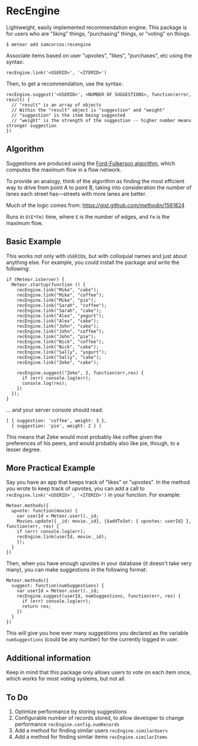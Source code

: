 # RecEngine

Lightweight, easily implemented recommendation engine. This package is for users who are "liking" things, "purchasing" things, or "voting" on things.

```
$ meteor add samcorcos:recengine
```

Associate items based on user "upvotes", "likes", "purchases", etc using the syntax:

```
recEngine.link('<USERID>', '<ITEMID>')
```

Then, to get a recommendation, use the syntax:

```
recEngine.suggest('<USERID>', <NUMBER OF SUGGESTIONS>, function(error, result) {
  // "result" is an array of objects
  // Within the "result" object is "suggestion" and "weight"
  // "suggestion" is the item being suggested
  // "weight" is the strength of the suggestion -- higher number means stronger suggestion
})
```

## Algorithm

Suggestions are produced using the [Ford-Fulkerson algorithm](http://en.wikipedia.org/wiki/Ford%E2%80%93Fulkerson_algorithm), which computes the maximum flow in a flow network.

To provide an analogy, think of the algorithm as finding the most efficient way to drive from point A to point B, taking into consideration the number of lanes each street has—streets with more lanes are better.

Much of the logic comes from: https://gist.github.com/methodin/1561824

Runs in `O(E*Fm)` time, where `E` is the number of edges, and `Fm` is the maximum flow.


## Basic Example

This works not only with `USERID`s, but with colloquial names and just about anything else. For example, you could install the package and write the following:

```
if (Meteor.isServer) {
  Meteor.startup(function () {
    recEngine.link("Mike", "cake");
    recEngine.link("Mike", "coffee");
    recEngine.link("Mike", "pie");
    recEngine.link("Sarah", "coffee");
    recEngine.link("Sarah", "cake");
    recEngine.link("Alex", "yogurt");
    recEngine.link("Alex", "cake");
    recEngine.link("John", "cake");
    recEngine.link("John", "coffee");
    recEngine.link("John", "pie");
    recEngine.link("Nick", "coffee");
    recEngine.link("Nick", "cake");
    recEngine.link("Sally", "yogurt");
    recEngine.link("Sally", "cake");
    recEngine.link("Zeke", "cake");

    recEngine.suggest("Zeke", 2, function(err,res) {
      if (err) console.log(err);
      console.log(res);
    })
  });
}
```

... and your server console should read:

```
[ { suggestion: 'coffee', weight: 3 },
  { suggestion: 'pie', weight: 2 } ]
```

This means that Zeke would most probably like coffee given the preferences of his peers, and would probably also like pie, though, to a lesser degree.

## More Practical Example

Say you have an app that keeps track of "likes" or "upvotes". In the method you wrote to keep track of upvotes, you can add a call to `recEngine.link('<USERID>', '<ITEMID>')` in your function. For example:

```
Meteor.methods({
  upvote: function(movie) {
    var userId = Meteor.user()._id;
    Movies.update({ _id: movie._id}, {$addToSet: { upvotes: userId} }, function(err, res) {
    if (err) console.log(err);
    recEngine.link(userId, movie._id);
    });
  }
})
```

Then, when you have enough upvotes in your database (it doesn't take very many), you can make suggestions in the following format:

```
Meteor.methods({
  suggest: function(numSuggestions) {
    var userId = Meteor.user()._id;
    recEngine.suggest(userId, numSuggestions, function(err, res) {
      if (err) console.log(err);
      return res;
    })
  }
})
```

This will give you how ever many suggestions you declared as the variable `numSuggestions` (could be any number) for the currently logged in user.

## Additional information

Keep in mind that this package only allows users to vote on each item once, which works for most voting systems, but not all.

## To Do

1. Optimize performance by storing suggestions
2. Configurable number of records stored, to allow developer to change performance `recEngine.config.numRecords`
3. Add a method for finding similar users `recEngine.similarUsers`
4. Add a method for finding similar items `recEngine.similarItems`
